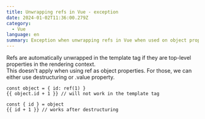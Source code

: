 ```yaml
---
title: Unwrapping refs in Vue - exception
date: 2024-01-02T11:36:00.279Z
category:
  - Vue
language: en
summary: Exception when unwrapping refs in Vue when used on object properties.
---
```

Refs are automatically unwrapped in the template tag if they are top-level properties in the rendering context.\
This doesn't apply when using ref as object properties. For those, we can either use destructuring or .value property. 

```vue
const object = { id: ref(1) }
{{ object.id + 1 }} // will not work in the template tag
```
```vue
const { id } = object
{{ id + 1 }} // works after destructuring
```